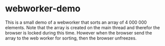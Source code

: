 # webworker-demo

This is a small demo of a webworker that sorts an array of 4 000 000 elements. Note that the array is created on the main thread and therefor the browser is locked during this time. However when the browser send the array to the web worker for sorting, then the browser unfreezes.
